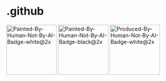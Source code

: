 # .github


<img width="131" alt="Painted-By-Human-Not-By-AI-Badge-white@2x" src="https://github.com/MindfulAI-Copilots-Bots/.github/assets/113218619/bd297567-9246-493e-8026-82f592cdf3de">
<img width="131" alt="Painted-By-Human-Not-By-AI-Badge-black@2x" src="https://github.com/MindfulAI-Copilots-Bots/.github/assets/113218619/914c6ecf-9c6f-4183-a4e7-48d9487767ed">
<img width="131" alt="Produced-By-Human-Not-By-AI-Badge-white@2x" src="https://github.com/MindfulAI-Copilots-Bots/.github/assets/113218619/7499a095-0756-4207-9a9f-d72f2308d21a">

